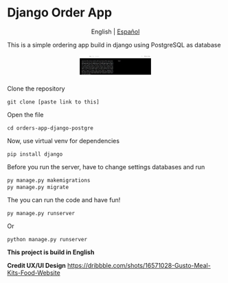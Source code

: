 # Django Order App
<p align="center">
  <span>English</span> |
  <a href="https://github.com/Fonsii/orders-app-django-postgre/blob/main/lang/spanish/README.md">Español</a>
</p>


This is a simple ordering app build in django using PostgreSQL as database

<p align="center" width="100%">
    <img width="33%" src="https://github.com/Fonsii/orders-app-django-postgre/blob/main/resources/readme_utils/orders_app_main_page.png"> 
</p>

Clone the repository

    git clone [paste link to this]

Open the file

    cd orders-app-django-postgre

Now, use virtual venv for dependencies

    pip install django

Before you run the server, have to change settings databases and run

    py manage.py makemigrations
    py manage.py migrate

The you can run the code and have fun!

    py manage.py runserver
    
Or

    python manage.py runserver

**This project is build in English**

**Credit UX/UI Design**
https://dribbble.com/shots/16571028-Gusto-Meal-Kits-Food-Website